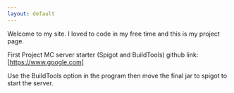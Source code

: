 ```yaml
---
layout: default
---
```


Welcome to my site.
I loved to code in my free time and this is my project page.

First Project
MC server starter (Spigot and BuildTools)
github link: [https://www.google.com]

Use the BuildTools option in the program then move the final jar to spigot to start the server.
